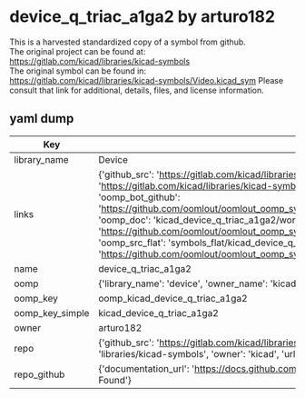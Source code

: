 # device_q_triac_a1ga2 by arturo182  
This is a harvested standardized copy of a symbol from github.  
The original project can be found at:  
https://gitlab.com/kicad/libraries/kicad-symbols  
The original symbol can be found in:
https://gitlab.com/kicad/libraries/kicad-symbols/Video.kicad_sym
Please consult that link for additional, details, files, and license information.  
## yaml dump  
| Key | Value |  
| --- | --- |  
| library_name | Device |  
| links | {'github_src': 'https://gitlab.com/kicad/libraries/kicad-symbols/Video.kicad_sym', 'github_src_repo': 'https://gitlab.com/kicad/libraries/kicad-symbols', 'oomp_bot': 'kicad_device_q_triac_a1ga2/working', 'oomp_bot_github': 'https://github.com/oomlout/oomlout_oomp_symbol_bot/tree/main/kicad_device_q_triac_a1ga2/working', 'oomp_doc': 'kicad_device_q_triac_a1ga2/working', 'oomp_doc_github': 'https://github.com/oomlout/oomlout_oomp_symbol_doc/tree/main/kicad_device_q_triac_a1ga2/working', 'oomp_src_flat': 'symbols_flat/kicad_device_q_triac_a1ga2/working', 'oomp_src_flat_github': 'https://github.com/oomlout/oomlout_oomp_symbol_src/tree/main/kicad_device_q_triac_a1ga2/working'} |  
| name | device_q_triac_a1ga2 |  
| oomp | {'library_name': 'device', 'owner_name': 'kicad', 'symbol_name': 'device_q_triac_a1ga2'} |  
| oomp_key | oomp_kicad_device_q_triac_a1ga2 |  
| oomp_key_simple | kicad_device_q_triac_a1ga2 |  
| owner | arturo182 |  
| repo | {'github_src': 'https://gitlab.com/kicad/libraries/kicad-symbols/Video.kicad_sym', 'name': 'libraries/kicad-symbols', 'owner': 'kicad', 'url': 'https://gitlab.com/kicad/libraries/kicad-symbols'} |  
| repo_github | {'documentation_url': 'https://docs.github.com/rest/repos/repos#get-a-repository', 'message': 'Not Found'} |  

